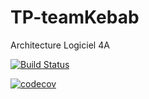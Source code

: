 # TP-teamKebab
Architecture Logiciel 4A

[![Build Status](https://travis-ci.com/delhor/TP-teamKebab.svg?branch=master)](https://travis-ci.com/delhor/TP-teamKebab)

[![codecov](https://codecov.io/gh/delhor/TP-teamKebab/branch/master/graph/badge.svg)](https://codecov.io/gh/delhor/TP-teamKebab)
